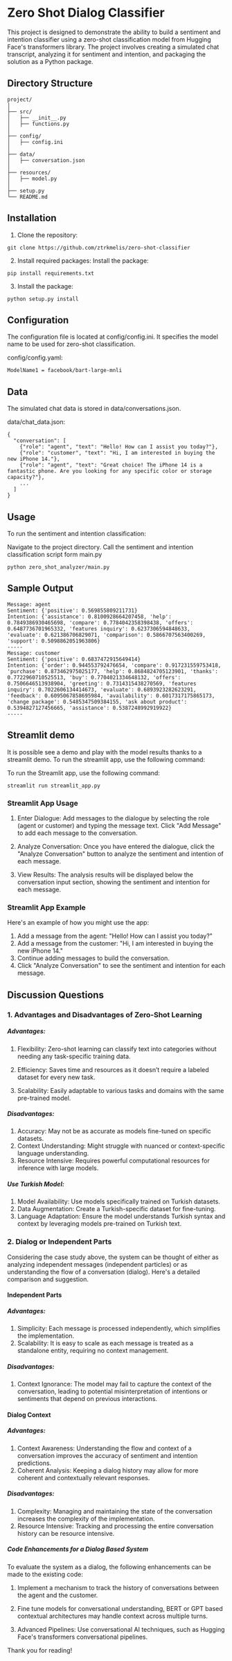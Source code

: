 # Zero Shot Dialog Classifier #

This project is designed to demonstrate the ability to build a sentiment and intention classifier using a zero-shot classification model from Hugging Face's transformers library. The project involves creating a simulated chat transcript, analyzing it for sentiment and intention, and packaging the solution as a Python package.

##  Directory Structure
```
project/
│
├── src/
│   ├── __init__.py
│   ├── functions.py
│
├── config/
│   ├── config.ini
│
├── data/
│   ├── conversation.json
│
├── resources/
│   ├── model.py
│
├── setup.py
└── README.md
```

## Installation

1.  Clone the repository:

```
git clone https://github.com/ztrkmelis/zero-shot-classifier
``` 

2. Install required packages:
Install the package:
```
pip install requirements.txt
```

3. Install the package:
```
python setup.py install
```

## Configuration

The configuration file is located at config/config.ini. It specifies the model name to be used for zero-shot classification.

config/config.yaml:
```
ModelName1 = facebook/bart-large-mnli
```

## Data
The simulated chat data is stored in data/conversations.json.

data/chat_data.json:
```
{
  "conversation": [
    {"role": "agent", "text": "Hello! How can I assist you today?"},
    {"role": "customer", "text": "Hi, I am interested in buying the new iPhone 14."},
    {"role": "agent", "text": "Great choice! The iPhone 14 is a fantastic phone. Are you looking for any specific color or storage capacity?"},
    ...
  ]
}
```

## Usage
To run the sentiment and intention classification:

Navigate to the project directory.
Call the sentiment and intention classification script form main.py
```
python zero_shot_analyzer/main.py
```

## Sample Output
```
Message: agent
Sentiment: {'positive': 0.569855809211731}
Intention: {'assistance': 0.8100928664207458, 'help': 0.7849386930465698, 'compare': 0.7784042358398438, 'offers': 0.6487736701965332, 'features inquiry': 0.6237306594848633, 'evaluate': 0.621386706829071, 'comparison': 0.5866707563400269, 'support': 0.5098862051963806}
-----
Message: customer
Sentiment: {'positive': 0.6837472915649414}
Intention: {'order': 0.944553792476654, 'compare': 0.917231559753418, 'purchase': 0.873462975025177, 'help': 0.8684824705123901, 'thanks': 0.7722960710525513, 'buy': 0.7704021334648132, 'offers': 0.7506646513938904, 'greeting': 0.7314315438270569, 'features inquiry': 0.7022606134414673, 'evaluate': 0.6893923282623291, 'feedback': 0.6095067858695984, 'availability': 0.6017317175865173, 'change package': 0.5485347509384155, 'ask about product': 0.5394827127456665, 'assistance': 0.5387248992919922}
-----
```

## Streamlit demo
It is possible see a demo and play with the model results thanks to a streamlit demo. To run the streamlit app, use the following command:

To run the Streamlit app, use the following command:
```
streamlit run streamlit_app.py
```

### Streamlit App Usage
1. Enter Dialogue: 
Add messages to the dialogue by selecting the role (agent or customer) and typing the message text. Click "Add Message" to add each message to the conversation.

2. Analyze Conversation: Once you have entered the dialogue, click the "Analyze Conversation" button to analyze the sentiment and intention of each message.

3. View Results: The analysis results will be displayed below the conversation input section, showing the sentiment and intention for each message.

### Streamlit App Example
Here's an example of how you might use the app:

1. Add a message from the agent: "Hello! How can I assist you today?"
2. Add a message from the customer: "Hi, I am interested in buying the new iPhone 14."
3. Continue adding messages to build the conversation.
4. Click "Analyze Conversation" to see the sentiment and intention for each message.

## Discussion Questions

### 1. Advantages and Disadvantages of Zero-Shot Learning
##### Advantages:

1. Flexibility: Zero-shot learning can classify text into categories without needing any task-specific training data.

2. Efficiency: Saves time and resources as it doesn’t require a labeled dataset for every new task.

3. Scalability: Easily adaptable to various tasks and domains with the same pre-trained model.

##### Disadvantages:

1. Accuracy: May not be as accurate as models fine-tuned on specific datasets.
2. Context Understanding: Might struggle with nuanced or context-specific language understanding.
3. Resource Intensive: Requires powerful computational resources for inference with large models.

##### Use Turkish Model:

1. Model Availability: Use models specifically trained on Turkish datasets.
2. Data Augmentation: Create a Turkish-specific dataset for fine-tuning.
3. Language Adaptation: Ensure the model understands Turkish syntax and context by leveraging models pre-trained on Turkish text.

### 2. Dialog or Independent Parts

Considering the case study above, the system can be thought of either as analyzing independent messages (independent particles) or as understanding the flow of a conversation (dialog). Here's a detailed comparison and suggestion.

#### Independent Parts
##### Advantages:

1. Simplicity: Each message is processed independently, which simplifies the implementation.
2. Scalability: It is easy to scale as each message is treated as a standalone entity, requiring no context management.

##### Disadvantages:

1. Context Ignorance: The model may fail to capture the context of the conversation, leading to potential misinterpretation of intentions or sentiments that depend on previous interactions.

#### Dialog Context
##### Advantages:

1. Context Awareness: Understanding the flow and context of a conversation improves the accuracy of sentiment and intention predictions.
2. Coherent Analysis: Keeping a dialog history may allow for more coherent and contextually relevant responses.

##### Disadvantages:

1. Complexity: Managing and maintaining the state of the conversation increases the complexity of the implementation.
2. Resource Intensive: Tracking and processing the entire conversation history can be resource intensive.

##### Code Enhancements for a Dialog Based System
To evaluate the system as a dialog, the following enhancements can be made to the existing code:

1. Implement a mechanism to track the history of conversations between the agent and the customer.

2. Fine tune models for conversational understanding, BERT or GPT based contextual architectures may handle context across multiple turns.

3. Advanced Pipelines: Use conversational AI techniques, such as Hugging Face's transformers conversational pipelines.


Thank you for reading!